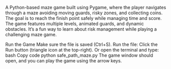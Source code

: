 A Python-based maze game built using Pygame, where the player navigates through a maze avoiding moving guards, risky zones, and collecting coins. 
The goal is to reach the finish point safely while managing time and score. The game features multiple levels, animated guards, and dynamic obstacles. 
It’s a fun way to learn about risk management while playing a challenging maze game.

Run the Game
Make sure the file is saved (Ctrl+S).
Run the file:
Click the Run button (triangle icon at the top-right).
Or open the terminal and type:
bash
Copy code
python safe_path_maze.py
The game window should open, and you can play the game using the arrow keys.
